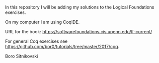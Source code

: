 In this repository I will be adding my solutions to the Logical Foundations exercises.

On my computer I am using CoqIDE.

URL for the book: https://softwarefoundations.cis.upenn.edu/lf-current/

For general Coq exercises see https://github.com/bor0/tutorials/tree/master/2017/coq.

Boro Sitnikovski
